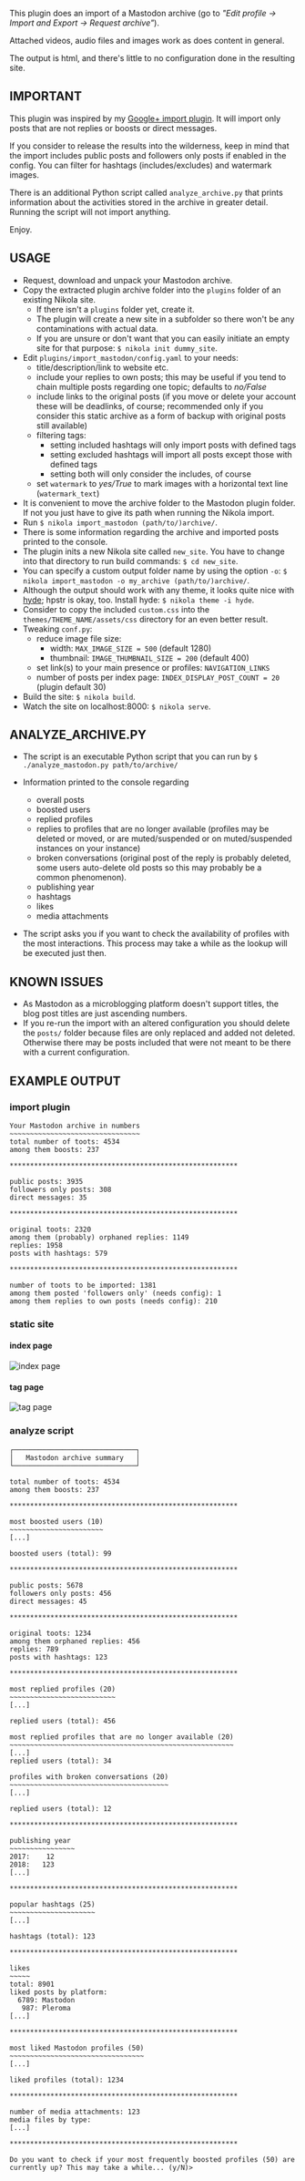 This plugin does an import of a Mastodon archive (go to *"Edit profile -> Import and Export -> Request archive"*).

Attached videos, audio files and images work as does content in general.

The output is html, and there's little to no configuration done in the resulting site.

## IMPORTANT

This plugin was inspired by my [Google+ import plugin](https://github.com/encarsia/gplus_nikola_import). It will import only posts that are not replies or boosts or direct messages.

If you consider to release the results into the wilderness, keep in mind that the import includes public posts and followers only posts if enabled in the config. You can filter for hashtags (includes/excludes) and watermark images.

There is an additional Python script called ``analyze_archive.py`` that prints information about the activities stored in the archive in greater detail. Running the script will not import anything.

Enjoy.

## USAGE

 * Request, download and unpack your Mastodon archive.
 * Copy the extracted plugin archive folder into the ``plugins`` folder of an existing Nikola site.
    * If there isn't a ``plugins`` folder yet, create it.
    * The plugin will create a new site in a subfolder so there won't be any contaminations with actual data.
    * If you are unsure or don't want that you can easily initiate an empty site for that purpose: ``$ nikola init dummy_site``.
 * Edit ``plugins/import_mastodon/config.yaml`` to your needs:
    * title/description/link to website etc.
    * include your replies to own posts; this may be useful if you tend to chain multiple posts regarding one topic; defaults to *no/False*
    * include links to the original posts (if you move or delete your account these will be deadlinks, of course; recommended only if you consider this static archive as a form of backup with original posts still available)
    * filtering tags:
        * setting included hashtags will only import posts with defined tags
        * setting excluded hashtags will import all posts except those with defined tags
        * setting both will only consider the includes, of course 
    * set ``watermark`` to *yes/True* to mark images with a horizontal text line (``watermark_text``)
 * It is convenient to move the archive folder to the Mastodon plugin folder. If not you just have to give its path when running the Nikola import.
 * Run ``$ nikola import_mastodon (path/to/)archive/``.
 * There is some information regarding the archive and imported posts printed to the console.
 * The plugin inits a new Nikola site called ``new_site``. You have to change into that directory to run build commands: ``$ cd new_site``.
 * You can specify a custom output folder name by using the option ``-o``:
   ``$ nikola import_mastodon -o my_archive (path/to/)archive/``.
 * Although the output should work with any theme, it looks quite nice with [hyde](https://themes.getnikola.com/v7/hyde/); hpstr is okay, too.
   Install hyde: ``$ nikola theme -i hyde``.
 * Consider to copy the included ``custom.css`` into the ``themes/THEME_NAME/assets/css`` directory for an even better result.
 * Tweaking ``conf.py``:
   * reduce image file size:
     * width: ``MAX_IMAGE_SIZE = 500`` (default 1280)
     * thumbnail: ``IMAGE_THUMBNAIL_SIZE = 200`` (default 400)
   * set link(s) to your main presence or profiles: ``NAVIGATION_LINKS``
   * number of posts per index page: ``INDEX_DISPLAY_POST_COUNT = 20`` (plugin default 30)
 * Build the site: ``$ nikola build``.
 * Watch the site on localhost:8000: ``$ nikola serve``.

## ANALYZE_ARCHIVE.PY

* The script is an executable Python script that you can run by
  ``$ ./analyze_mastodon.py path/to/archive/``

* Information printed to the console regarding
  * overall posts
  * boosted users
  * replied profiles
  * replies to profiles that are no longer available (profiles may be deleted or moved, or are muted/suspended or on muted/suspended instances on your instance)
  * broken conversations (original post of the reply is probably deleted, some users auto-delete old posts so this may probably be a common phenomenon).
   * publishing year
   * hashtags
   * likes
   * media attachments

* The script asks you if you want to check the availability of profiles with the most interactions. This process may take a while as the lookup will be executed just then.

## KNOWN ISSUES

* As Mastodon as a microblogging platform doesn't support titles, the blog post titles are just ascending numbers.
* If you re-run the import with an altered configuration you should delete the ``posts/`` folder because files are only replaced and added not deleted. Otherwise there may be posts included that were not meant to be there with a current configuration.
 
## EXAMPLE OUTPUT

### import plugin

```console
Your Mastodon archive in numbers
~~~~~~~~~~~~~~~~~~~~~~~~~~~~~~~~
total number of toots: 4534
among them boosts: 237

********************************************************

public posts: 3935
followers only posts: 308
direct messages: 35

********************************************************

original toots: 2320
among them (probably) orphaned replies: 1149
replies: 1958
posts with hashtags: 579

********************************************************

number of toots to be imported: 1381
among them posted 'followers only' (needs config): 1
among them replies to own posts (needs config): 210

```


### static site

#### index page

![index page](images/index_page.png)

#### tag page

![tag page](images/tag_page.png)

### analyze script

```console
┌──────────────────────────────┐
│   Mastodon archive summary   │
└──────────────────────────────┘

total number of toots: 4534
among them boosts: 237

********************************************************

most boosted users (10)
~~~~~~~~~~~~~~~~~~~~~~~
[...]

boosted users (total): 99

********************************************************

public posts: 5678
followers only posts: 456
direct messages: 45

********************************************************

original toots: 1234
among them orphaned replies: 456
replies: 789
posts with hashtags: 123

********************************************************

most replied profiles (20)
~~~~~~~~~~~~~~~~~~~~~~~~~~
[...]

replied users (total): 456

most replied profiles that are no longer available (20)
~~~~~~~~~~~~~~~~~~~~~~~~~~~~~~~~~~~~~~~~~~~~~~~~~~~~~~~
[...]
replied users (total): 34

profiles with broken conversations (20)
~~~~~~~~~~~~~~~~~~~~~~~~~~~~~~~~~~~~~~~
[...]

replied users (total): 12

********************************************************

publishing year
~~~~~~~~~~~~~~~~
2017:    12
2018:   123
[...]

********************************************************

popular hashtags (25)
~~~~~~~~~~~~~~~~~~~~~
[...]

hashtags (total): 123

********************************************************

likes
~~~~~
total: 8901
liked posts by platform:
  6789: Mastodon
   987: Pleroma
[...]

********************************************************

most liked Mastodon profiles (50)
~~~~~~~~~~~~~~~~~~~~~~~~~~~~~~~~~
[...]

liked profiles (total): 1234

********************************************************

number of media attachments: 123
media files by type:
[...]

********************************************************

Do you want to check if your most frequently boosted profiles (50) are currently up? This may take a while... (y/N)> 

```
